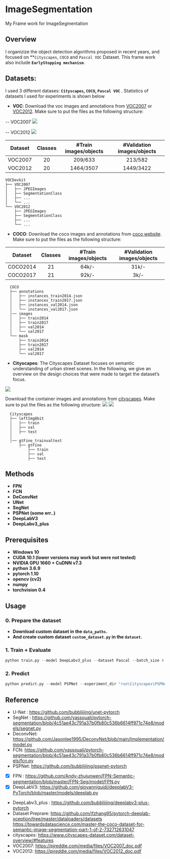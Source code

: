 # ImageSegmentation
My Frame work for ImageSegmentation
## Overview
I organizize the object detection algorithms proposed in recent years, and focused on **`Cityscapes`, `COCO` and `Pascal VOC` Dataset.
This frame work also include **`EarlyStopping mechanism`**.


## Datasets:

I used 3 different datases: **`Cityscapes`, `COCO`, `Pascal VOC`** . Statistics of datasets I used for experiments is shown below

- **VOC**:
  Download the voc images and annotations from [VOC2007](http://host.robots.ox.ac.uk/pascal/VOC/voc2007) or [VOC2012](http://host.robots.ox.ac.uk/pascal/VOC/voc2012). Make sure to put the files as the following structure:

-- VOC2007
![](https://i.imgur.com/wncA2wC.png)

-- VOC2012
![](https://i.imgur.com/v3AQelB.png)

  
  
| Dataset                | Classes | #Train images/objects | #Validation images/objects |
|------------------------|:---------:|:-----------------------:|:----------------------------:|
| VOC2007                |    20   |      209/633       |          213/582        |
| VOC2012                |    20   |      1464/3507     |         1449/3422       |

  ```
  VOCDevkit
  ├── VOC2007
  │   ├── JPEGImages  
  │   ├── SegmentationClass
  │   ├── ...
  │   └── ...
  └── VOC2012
      ├── JPEGImages  
      ├── SegmentationClass
      ├── ...
      └── ...
  ```
  
- **COCO**:
  Download the coco images and annotations from [coco website](http://cocodataset.org/#download). Make sure to put the files as the following structure:

| Dataset                | Classes | #Train images/objects | #Validation images/objects |
|------------------------|:---------:|:-----------------------:|:----------------------------:|
| COCO2014               |    21   |         64k/-         |            31k/-           |
| COCO2017               |    21   |         92k/-        |             3k/-           |
```
  COCO
  ├── annotations
  │   ├── instances_train2014.json
  │   ├── instances_train2017.json
  │   ├── instances_val2014.json
  │   └── instances_val2017.json
  │── images
  │   ├── train2014
  │   ├── train2017
  │   ├── val2014
  │   └── val2017
  └── mask
      ├── train2014
      ├── train2017
      ├── val2014
      └── val2017
```

- **Cityscapes**:
The Cityscapes Dataset focuses on semantic understanding of urban street scenes. In the following, we give an overview on the design choices that were made to target the dataset’s focus.

![](https://i.imgur.com/Dgi4K9S.png)



  Download the container images and annotations from [cityscapes](https://www.cityscapes-dataset.com/downloads/). Make sure to put the files as the following structure:
 ![](https://i.imgur.com/rRJSIYQ.png)
![](https://i.imgur.com/L3bVJFM.png)  

```
  Cityscapes
  ├── leftImg8bit
  │   ├── train
  │   ├── val
  │   ├── test  
  │     
  │── gtFine_trainvaltest
      ├── gtFine
          ├── train
          ├── val
          ├── test 
```



## Methods
- **FPN**
- **FCN**
- **DeConvNet**
- **UNet**
- **SegNet**
- **PSPNet (some err..)**
- **DeepLabV3**
- **DeepLabv3_plus**

## Prerequisites
* **Windows 10**
* **CUDA 10.1 (lower versions may work but were not tested)**
* **NVIDIA GPU 1660 + CuDNN v7.3**
* **python 3.6.9**
* **pytorch 1.10**
* **opencv (cv2)**
* **numpy**
* **torchvision 0.4**

## Usage
### 0. Prepare the dataset
* **Download custom dataset in the  `data_paths`.** 
* **And create custom dataset `custom_dataset.py` in the `dataset`.**

### 1. Train + Evaluate
```python
python train.py --model DeepLabv3_plus --dataset Pascal --batch_size 4 --n_gpu 1
```

### 2. Predict
```python
python predict.py --model PSPNet --experiment_dir "run\Cityscapes\PSPNet\experiment_10"
```

## Reference
- U-Net :  https://github.com/bubbliiiing/unet-pytorch
- SegNet : https://github.com/yassouali/pytorch-segmentation/blob/4c51ae43c791a37b0fb80c536b6614ff971c74e8/models/segnet.py
- DeconvNet: https://github.com/Jasonlee1995/DeconvNet/blob/main/Implementation/model.py
- FCN: https://github.com/yassouali/pytorch-segmentation/blob/4c51ae43c791a37b0fb80c536b6614ff971c74e8/models/fcn.py
- PSPNet: https://github.com/bubbliiiing/pspnet-pytorch
- [x] FPN : https://github.com/Andy-zhujunwen/FPN-Semantic-segmentation/blob/master/FPN-Seg/model/FPN.py
- [x] DeepLabV3: https://github.com/giovanniguidi/deeplabV3-PyTorch/blob/master/models/deeplab.py
- DeepLabv3_plus : https://github.com/bubbliiiing/deeplabv3-plus-pytorch
- Dataset Preprare: https://github.com/jfzhang95/pytorch-deeplab-xception/tree/master/dataloaders/datasets
https://towardsdatascience.com/master-the-coco-dataset-for-semantic-image-segmentation-part-1-of-2-732712631047
- cityscapes: https://www.cityscapes-dataset.com/dataset-overview/#features
- VOC2007: https://pjreddie.com/media/files/VOC2007_doc.pdf
- VOC2012: https://pjreddie.com/media/files/VOC2012_doc.pdf
